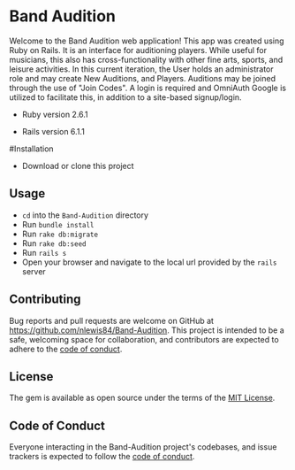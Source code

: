 # Band Audition

Welcome to the Band Audition web application! This app was created using Ruby on Rails. It is an interface for auditioning players. While useful for musicians, this also has cross-functionality with other fine arts, sports, and leisure activities. In this current iteration, the User holds an administrator role and may create New Auditions, and Players. Auditions may be joined through the use of "Join Codes". A login is required and OmniAuth Google is utilized to facilitate this, in addition to a site-based signup/login.

* Ruby version 2.6.1

* Rails version 6.1.1

#Installation

- Download or clone this project

## Usage

- `cd` into the `Band-Audition` directory
- Run `bundle install`
- Run `rake db:migrate` 
- Run `rake db:seed`
- Run `rails s`
- Open your browser and navigate to the local url provided by the `rails` server

## Contributing

Bug reports and pull requests are welcome on GitHub at https://github.com/nlewis84/Band-Audition. This project is intended to be a safe, welcoming space for collaboration, and contributors are expected to adhere to the [code of conduct](https://github.com/nlewis84/Band-Audition/blob/master/CODE_OF_CONDUCT.md).

## License

The gem is available as open source under the terms of the [MIT License](https://opensource.org/licenses/MIT).

## Code of Conduct

Everyone interacting in the Band-Audition project's codebases, and issue trackers is expected to follow the [code of conduct](https://github.com/nlewis84/Band-Audition/blob/master/CODE_OF_CONDUCT.md).